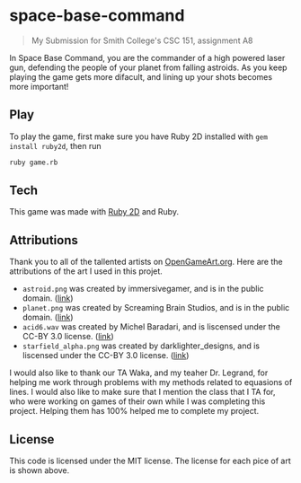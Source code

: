 # space-base-command
> My Submission for Smith College's CSC 151, assignment A8

In Space Base Command, you are the commander of a high powered laser gun, defending the people of your planet from falling astroids. As you keep playing the game gets more difacult, and lining up your shots becomes more important!

[](README-screenshot.png)

## Play

To play the game, first make sure you have Ruby 2D installed with `gem install ruby2d`, then run
```zsh
ruby game.rb
```

## Tech

This game was made with [Ruby 2D](https://www.ruby2d.com) and Ruby.

## Attributions

Thank you to all of the tallented artists on [OpenGameArt.org](https://opengameart.org). Here are the attributions of the art I used in this projet.
* `astroid.png` was created by immersivegamer, and is in the public domain. ([link](https://opengameart.org/content/space-shooter-assets))
* `planet.png` was created by Screaming Brain Studios, and is in the public domain. ([link](https://opengameart.org/content/planet-surface-backgrounds))
* `acid6.wav` was created by Michel Baradari, and is liscensed under the CC-BY 3.0 license. ([link](https://opengameart.org/content/9-sci-fi-computer-sounds-and-beeps))
* `starfield_alpha.png` was created by darklighter_designs, and is liscensed under the CC-BY 3.0 license. ([link](https://opengameart.org/content/starfield-alpha-4k))

I would also like to thank our TA Waka, and my teaher Dr. Legrand, for helping me work through problems with my methods related to equasions of lines. I would also like to make sure that I mention the class that I TA for, who were working on games of their own while I was completing this project. Helping them has 100% helped me to complete my project.

## License

This code is licensed under the MIT license. The license for each pice of art is shown above.
